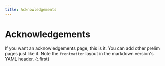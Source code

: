 ```yaml
---
title: Acknowledgements
---
```


# Acknowledgements

If you want an acknowledgements page, this is it. You can add other prelim pages just like it. Note the `frontmatter` layout in the markdown version's YAML header.
{:.first}
